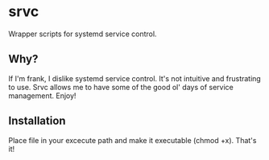 # srvc

Wrapper scripts for systemd service control. 

## Why?

If I'm frank, I dislike systemd service control. It's not intuitive and frustrating to use. Srvc allows me to have some of the good ol' days of service management. Enjoy!

## Installation

Place file in your excecute path and make it executable (chmod +x). That's it!
